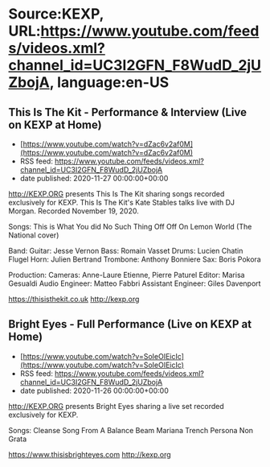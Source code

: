 # Source:KEXP, URL:https://www.youtube.com/feeds/videos.xml?channel_id=UC3I2GFN_F8WudD_2jUZbojA, language:en-US

## This Is The Kit - Performance & Interview (Live on KEXP at Home)
 - [https://www.youtube.com/watch?v=dZac6v2af0M](https://www.youtube.com/watch?v=dZac6v2af0M)
 - RSS feed: https://www.youtube.com/feeds/videos.xml?channel_id=UC3I2GFN_F8WudD_2jUZbojA
 - date published: 2020-11-27 00:00:00+00:00

http://KEXP.ORG presents This Is The Kit sharing songs recorded exclusively for KEXP.  This Is The Kit's Kate Stables talks live with DJ Morgan. Recorded November 19, 2020.

Songs:
This is What You did
No Such Thing
Off Off On
Lemon World (The National cover)

Band:
Guitar: Jesse Vernon
Bass: Romain Vasset
Drums: Lucien Chatin
Flugel Horn: Julien Bertrand
Trombone: Anthony Bonniere
Sax: Boris Pokora

Production:
Cameras: Anne-Laure Etienne, Pierre Paturel
Editor: Marisa Gesualdi
Audio Engineer: Matteo Fabbri
Assistant Engineer: Giles Davenport

https://thisisthekit.co.uk
http://kexp.org

## Bright Eyes - Full Performance (Live on KEXP at Home)
 - [https://www.youtube.com/watch?v=SoIeOIEicIc](https://www.youtube.com/watch?v=SoIeOIEicIc)
 - RSS feed: https://www.youtube.com/feeds/videos.xml?channel_id=UC3I2GFN_F8WudD_2jUZbojA
 - date published: 2020-11-26 00:00:00+00:00

http://KEXP.ORG presents Bright Eyes sharing a live set recorded exclusively for KEXP.

Songs:
Cleanse Song
From A Balance Beam
Mariana Trench
Persona Non Grata

https://www.thisisbrighteyes.com
http://kexp.org

